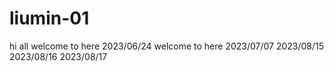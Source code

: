 # liumin-01
hi all
welcome to here
2023/06/24
welcome to here
2023/07/07
2023/08/15
2023/08/16
2023/08/17
